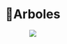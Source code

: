 <h1 align="center">🌳Arboles </h1>
<div align="center">
<img src="https://media.giphy.com/media/Yg12tqyJwylsk/giphy.gif?cid=ecf05e47b74z94z7ejscgwplg8wku2ufkz3w9zjmixtb746l&rid=giphy.gif&ct=g"/>
 </div>
<br>
